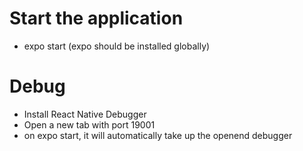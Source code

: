 # Start the application

- expo start (expo should be installed globally)

# Debug

- Install React Native Debugger
- Open a new tab with port 19001
- on expo start, it will automatically take up the openend debugger